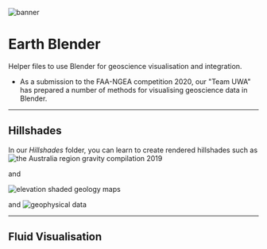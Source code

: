 ![banner](https://github.com/LSgeo/earth_blender/blob/main/Data/Repo_Resources/banner_placeholder.jpg)

# Earth Blender
Helper files to use Blender for geoscience visualisation and integration.

* As a submission to the FAA-NGEA competition 2020, our "Team UWA" has prepared a number of methods for visualising geoscience data in Blender.
_____________

## Hillshades
In our *Hillshades* folder, you can learn to create rendered hillshades such as ![the Australia region gravity compilation 2019](Data/Repo_Resources/Aus_B7.png)

and

![elevation shaded geology maps](https://github.com/LSgeo/earth_blender/blob/develop/Hillshades/BIlla_Kalina_geo_map.png)

and ![geophysical data](https://github.com/LSgeo/earth_blender/blob/develop/Hillshades/Lineament_density.png)
__________


## Fluid Visualisation
